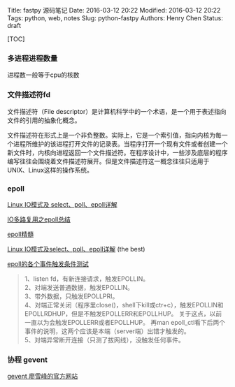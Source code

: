 Title: fastpy 源码笔记
Date: 2016-03-12 20:22
Modified: 2016-03-12 20:22
Tags: python, web, notes
Slug: python-fastpy
Authors: Henry Chen
Status: draft

[TOC]


### 多进程进程数量

进程数一般等于cpu的核数


### 文件描述符fd

文件描述符（File
descriptor）是计算机科学中的一个术语，是一个用于表述指向文件的引用的抽象化概念。

文件描述符在形式上是一个非负整数。实际上，它是一个索引值，指向内核为每一个进程所维护的该进程打开文件的记录表。当程序打开一个现有文件或者创建一个新文件时，内核向进程返回一个文件描述符。在程序设计中，一些涉及底层的程序编写往往会围绕着文件描述符展开。但是文件描述符这一概念往往只适用于UNIX、Linux这样的操作系统。


### epoll

[Linux IO模式及 select、poll、epoll详解](https://segmentfault.com/a/1190000003063859)

[IO多路复用之epoll总结](http://www.cnblogs.com/Anker/p/3263780.html)

[epoll精髓](http://www.cnblogs.com/OnlyXP/archive/2007/08/10/851222.html)

[Linux IO模式及select、poll、epoll详解](https://segmentfault.com/a/1190000003063859#articleHeader21) (the best)

[epoll的各个事件触发条件测试](http://www.cppblog.com/yangsf5/archive/2009/03/12/76353.aspx)
>1、listen fd，有新连接请求，触发EPOLLIN。  
>2、对端发送普通数据，触发EPOLLIN。  
>3、带外数据，只触发EPOLLPRI。  
>4、对端正常关闭（程序里close()，shell下kill或ctr+c），触发EPOLLIN和EPOLLRDHUP，但是不触发EPOLLERR和EPOLLHUP。 关于这点，以前一直以为会触发EPOLLERR或者EPOLLHUP。 再man epoll_ctl看下后两个事件的说明，这两个应该是本端（server端）出错才触发的。  
>5、对端异常断开连接（只测了拔网线），没触发任何事件。  


### 协程 gevent

[gevent 廖雪峰的官方网站](http://www.liaoxuefeng.com/wiki/001374738125095c955c1e6d8bb493182103fac9270762a000/001407503089986d175822da68d4d6685fbe849a0e0ca35000)

